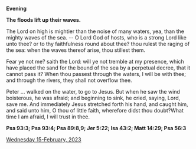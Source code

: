 **Evening**

**The floods lift up their waves.**
 
The Lord on high is mightier than the noise of many waters, yea, than the mighty waves of the sea. -- O Lord God of hosts, who is a strong Lord like unto thee? or to thy faithfulness round about thee? thou rulest the raging of the sea: when the waves thereof arise, thou stillest them.
 
Fear ye not me? saith the Lord: will ye not tremble at my presence, which have placed the sand for the bound of the sea by a perpetual decree, that it cannot pass it? When thou passest through the waters, I will be with thee; and through the rivers, they shall not overflow thee.
 
Peter ... walked on the water, to go to Jesus. But when he saw the wind boisterous, he was afraid; and beginning to sink, he cried, saying, Lord, save me. And immediately Jesus stretched forth his hand, and caught him, and said unto him, O thou of little faith, wherefore didst thou doubt?What time I am afraid, I will trust in thee.  

**Psa 93:3; Psa 93:4; Psa 89:8,9; Jer 5:22; Isa 43:2; Matt 14:29; Psa 56:3**

[Wednesday 15-February, 2023](https://t.me/daily_light)
